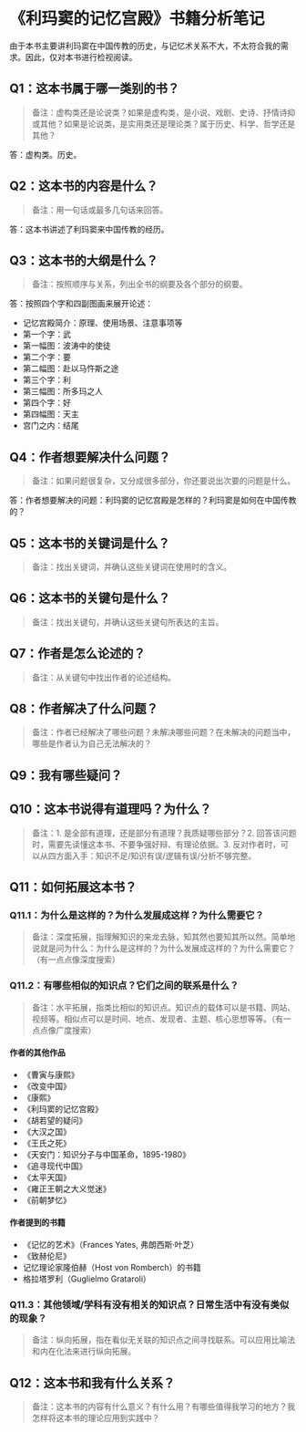 # 《利玛窦的记忆宫殿》书籍分析笔记

由于本书主要讲利玛窦在中国传教的历史，与记忆术关系不大，不太符合我的需求。因此，仅对本书进行检视阅读。

## Q1：这本书属于哪一类别的书？

> 备注：虚构类还是论说类？如果是虚构类，是小说、戏剧、史诗、抒情诗抑或其他？如果是论说类，是实用类还是理论类？属于历史、科学、哲学还是其他？

答：虚构类。历史。

## Q2：这本书的内容是什么？

> 备注：用一句话或最多几句话来回答。

答：这本书讲述了利玛窦来中国传教的经历。

## Q3：这本书的大纲是什么？

> 备注：按照顺序与关系，列出全书的纲要及各个部分的纲要。

答：按照四个字和四副图画来展开论述：

- 记忆宫殿简介：原理、使用场景、注意事项等
- 第一个字：武
- 第一幅图：波涛中的使徒
- 第二个字：要
- 第二幅图：赴以马忤斯之途
- 第三个字：利
- 第三幅图：所多玛之人
- 第四个字：好
- 第四幅图：天主
- 宫门之内：结尾

## Q4：作者想要解决什么问题？

> 备注：如果问题很复杂，又分成很多部分，你还要说出次要的问题是什么。

答：作者想要解决的问题：利玛窦的记忆宫殿是怎样的？利玛窦是如何在中国传教的？

## Q5：这本书的关键词是什么？

> 备注：找出关键词，并确认这些关键词在使用时的含义。

## Q6：这本书的关键句是什么？

> 备注：找出关键句，并确认这些关键句所表达的主旨。

## Q7：作者是怎么论述的？

> 备注：从关键句中找出作者的论述结构。

## Q8：作者解决了什么问题？

> 备注：作者已经解决了哪些问题？未解决哪些问题？在未解决的问题当中，哪些是作者认为自己无法解决的？

## Q9：我有哪些疑问？

## Q10：这本书说得有道理吗？为什么？

> 备注：1. 是全部有道理，还是部分有道理？我质疑哪些部分？2. 回答该问题时，需要先读懂这本书、不要争强好辩、有理论依据。3. 反对作者时，可以从四方面入手：知识不足/知识有误/逻辑有误/分析不够完整。

## Q11：如何拓展这本书？

### Q11.1：为什么是这样的？为什么发展成这样？为什么需要它？

> 备注：深度拓展，指理解知识的来龙去脉，知其然也要知其所以然。简单地说就是问为什么：为什么是这样的？为什么发展成这样的？为什么需要它？（有一点点像深度搜索）

### Q11.2：有哪些相似的知识点？它们之间的联系是什么？

> 备注：水平拓展，指类比相似的知识点。知识点的载体可以是书籍、网站、视频等。相似点可以是时间、地点、发现者、主题、核心思想等等。（有一点点像广度搜索）

#### 作者的其他作品

- 《曹寅与康熙》
- 《改变中国》
- 《康熙》
- 《利玛窦的记忆宫殿》
- 《胡若望的疑问》
- 《大汉之国》
- 《王氏之死》
- 《天安门：知识分子与中国革命，1895-1980》
- 《追寻现代中国》
- 《太平天国》
- 《雍正王朝之大义觉迷》
- 《前朝梦忆》

#### 作者提到的书籍

- 《记忆的艺术》（Frances Yates, 弗朗西斯·叶芝）
- 《致赫伦尼》
- 记忆理论家隆伯赫（Host von Romberch）的书籍
- 格拉塔罗利（Guglielmo Grataroli）

### Q11.3：其他领域/学科有没有相关的知识点？日常生活中有没有类似的现象？

> 备注：纵向拓展，指在看似无关联的知识点之间寻找联系。可以应用比喻法和内在化法来进行纵向拓展。

## Q12：这本书和我有什么关系？

> 备注：这本书的内容有什么意义？有什么用？有哪些值得我学习的地方？我怎样将这本书的理论应用到实践中？

